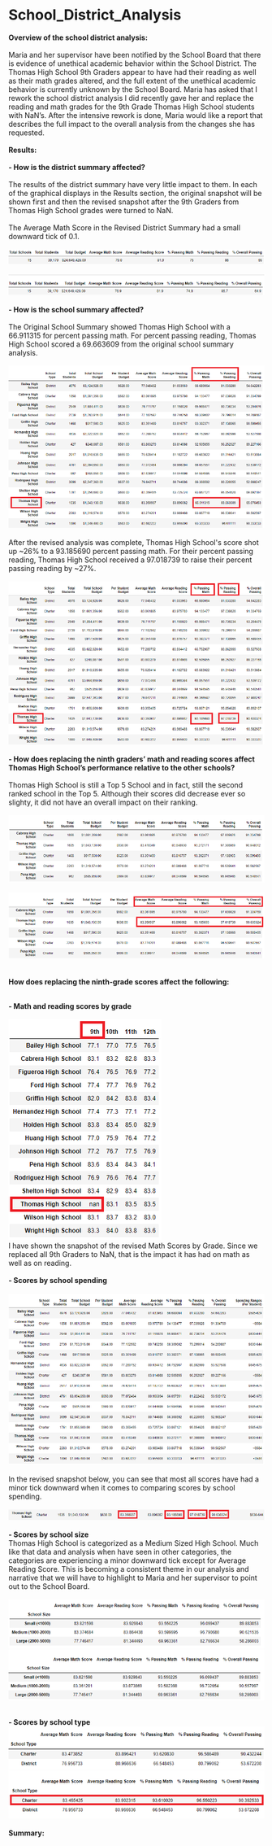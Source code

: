 # School_District_Analysis

**Overview of the school district analysis: <br><br>**
Maria and her supervisor have been notified by the School Board that there is evidence of unethical academic behavior within the School District.  The Thomas High School 9th Graders appear to have had their reading as well as their math grades altered, and the full extent of the unethical academic behavior is currently unknown by the School Board. Maria has asked that I rework the school district analysis I did recently gave her and replace the reading and math grades for the 9th Grade Thomas High School students with NaN’s. After the intensive rework is done, Maria would like a report that describes the full impact to the overall analysis from the changes she has requested. <br>
<br>
**Results:<br><br>** 
  **- How is the district summary affected?**<br><br>
  The results of the district summary have very little impact to them.  In each of the graphical displays in the Results section, the original snapshot will be shown first and then the revised snapshot after the 9th Graders from Thomas High School grades were turned to NaN.<br><br>
The Average Math Score in the Revised District Summary had a small downward tick of 0.1.<br><br>
 ![original_district_summary_df](Resources/original_district_summary_df.png)<br>
 <br>
 ![revised_district_summary_df](Resources/revised_district_summary_df.png)<br>
<br>
  **- How is the school summary affected?** <br><br>
  The Original School Summary showed Thomas High School with a 66.911315 for percent passing math.  For percent passing reading, Thomas High School scored a 69.663609 from the original school summary analysis.<br><br>
![original_school_summary_df](Resources/original_school_summary_df.png)<br>
<br>
After the revised analysis was complete, Thomas High School's score shot up ~26% to a 93.185690 percent passing math.  For their percent passing reading, Thomas High School received a 97.018739 to raise their percent passing reading by ~27%.<br><br>
![revised_school_summary_df](Resources/revised_school_summary_df.png)<br>
<br>
  **- How does replacing the ninth graders’ math and reading scores affect Thomas High School’s performance relative to the other schools?** <br><br>
  Thomas High School is still a Top 5 School and in fact, still the second ranked school in the Top 5.  Although their scores did decrease ever so slighty, it did not have an overall impact on their ranking.<br><br>
  ![original_top_five](Resources/original_top_five.png)<br><br>
  ![revised_top_five](Resources/revised_top_five.png)<br>
<br><br>
  **How does replacing the ninth-grade scores affect the following:** <br>
<br>

   **- Math and reading scores by grade**<br>
<br>
![revised_math_by_grade](Resources/revised_math_by_grade.png)<br>
I have shown the snapshot of the revised Math Scores by Grade.  Since we replaced all 9th Graders to NaN, that is the impact it has had on math as well as on reading.<br><br>
   **- Scores by school spending**<br>
<br>
![original_spending](Resources/original_spending.png)<br><br>
In the revised snapshot below, you can see that most all scores have had a minor tick downward when it comes to comparing scores by school spending.<br><br>
![revised_spending](Resources/revised_spending.png)<br><br>
   **- Scores by school size**<br>
   Thomas High School is categorized as a Medium Sized High School.  Much like that data and analysis when have seen in other categories, the categories are experiencing a minor downward tick except for Average Reading Score.  This is becoming a consistent theme in our analysis and narrative that we will have to highlight to Maria and her supervisor to point out to the School Board. <br><br>
   ![original_scores_school_size](Resources/original_scores_school_size.png)<br>
   ![revised_scores_school_size](Resources/revised_scores_school_size.png)<br>
<br>

   **- Scores by school type**<br>
   ![original_scores_school_type](Resources/original_scores_school_type.png)<br>
   ![revised_scores_school_type](Resources/revised_scores_school_type.png)<br>
<br>
**Summary:<br><br>**
